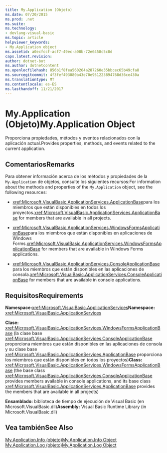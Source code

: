 ```yaml
---
title: My.Application (Objeto)
ms.date: 07/20/2015
ms.prod: .net
ms.suite: 
ms.technology:
- devlang-visual-basic
ms.topic: article
helpviewer_keywords:
- My.Application object
ms.assetid: a0ecfccf-acf7-49ec-a08b-72e6458c5c8d
caps.latest.revision: 
author: dotnet-bot
ms.author: dotnetcontent
ms.openlocfilehash: 856b1f8fea560264a287260e35bbcec65b49cfa8
ms.sourcegitcommit: 4f3fef493080a43e70e951223894768d36ce430a
ms.translationtype: MT
ms.contentlocale: es-ES
ms.lasthandoff: 11/21/2017
---
```

# <a name="myapplication-object"></a><span data-ttu-id="1edd0-102">My.Application (Objeto)</span><span class="sxs-lookup"><span data-stu-id="1edd0-102">My.Application Object</span></span>
<span data-ttu-id="1edd0-103">Proporciona propiedades, métodos y eventos relacionados con la aplicación actual.</span><span class="sxs-lookup"><span data-stu-id="1edd0-103">Provides properties, methods, and events related to the current application.</span></span>  
  
## <a name="remarks"></a><span data-ttu-id="1edd0-104">Comentarios</span><span class="sxs-lookup"><span data-stu-id="1edd0-104">Remarks</span></span>  
 <span data-ttu-id="1edd0-105">Para obtener información acerca de los métodos y propiedades de la `My.Application` de objetos, consulte los siguientes recursos:</span><span class="sxs-lookup"><span data-stu-id="1edd0-105">For information about the methods and properties of the `My.Application` object, see the following resources:</span></span>  
  
-   <span data-ttu-id="1edd0-106"><xref:Microsoft.VisualBasic.ApplicationServices.ApplicationBase>para los miembros que están disponibles en todos los proyectos.</span><span class="sxs-lookup"><span data-stu-id="1edd0-106"><xref:Microsoft.VisualBasic.ApplicationServices.ApplicationBase> for members that are available in all projects.</span></span>  
  
-   <span data-ttu-id="1edd0-107"><xref:Microsoft.VisualBasic.ApplicationServices.WindowsFormsApplicationBase>para los miembros que están disponibles en aplicaciones de Windows Forms.</span><span class="sxs-lookup"><span data-stu-id="1edd0-107"><xref:Microsoft.VisualBasic.ApplicationServices.WindowsFormsApplicationBase> for members that are available in Windows Forms applications.</span></span>  
  
-   <span data-ttu-id="1edd0-108"><xref:Microsoft.VisualBasic.ApplicationServices.ConsoleApplicationBase>para los miembros que están disponibles en las aplicaciones de consola.</span><span class="sxs-lookup"><span data-stu-id="1edd0-108"><xref:Microsoft.VisualBasic.ApplicationServices.ConsoleApplicationBase> for members that are available in console applications.</span></span>  
  
## <a name="requirements"></a><span data-ttu-id="1edd0-109">Requisitos</span><span class="sxs-lookup"><span data-stu-id="1edd0-109">Requirements</span></span>  
 <span data-ttu-id="1edd0-110">**Namespace:**<xref:Microsoft.VisualBasic.ApplicationServices></span><span class="sxs-lookup"><span data-stu-id="1edd0-110">**Namespace:** <xref:Microsoft.VisualBasic.ApplicationServices></span></span>  
  
 <span data-ttu-id="1edd0-111">**Clase:** <xref:Microsoft.VisualBasic.ApplicationServices.WindowsFormsApplicationBase> (la clase base <xref:Microsoft.VisualBasic.ApplicationServices.ConsoleApplicationBase> proporciona miembros que están disponibles en las aplicaciones de consola y su clase base <xref:Microsoft.VisualBasic.ApplicationServices.ApplicationBase> proporciona los miembros que están disponibles en todos los proyectos)</span><span class="sxs-lookup"><span data-stu-id="1edd0-111">**Class:** <xref:Microsoft.VisualBasic.ApplicationServices.WindowsFormsApplicationBase> (the base class <xref:Microsoft.VisualBasic.ApplicationServices.ConsoleApplicationBase> provides members available in console applications, and its base class <xref:Microsoft.VisualBasic.ApplicationServices.ApplicationBase> provides the members that are available in all projects)</span></span>  
  
 <span data-ttu-id="1edd0-112">**Ensamblado:** biblioteca de tiempo de ejecución de Visual Basic (en Microsoft.VisualBasic.dll)</span><span class="sxs-lookup"><span data-stu-id="1edd0-112">**Assembly:** Visual Basic Runtime Library (in Microsoft.VisualBasic.dll)</span></span>  
  
## <a name="see-also"></a><span data-ttu-id="1edd0-113">Vea también</span><span class="sxs-lookup"><span data-stu-id="1edd0-113">See Also</span></span>  
 [<span data-ttu-id="1edd0-114">My.Application.Info (objeto)</span><span class="sxs-lookup"><span data-stu-id="1edd0-114">My.Application.Info Object</span></span>](../../../visual-basic/language-reference/objects/my-application-info-object.md)  
 [<span data-ttu-id="1edd0-115">My.Application.Log (objeto)</span><span class="sxs-lookup"><span data-stu-id="1edd0-115">My.Application.Log Object</span></span>](../../../visual-basic/language-reference/objects/my-application-log-object.md)

